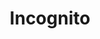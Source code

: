 ---
title: Incognito
tags: ["incognito", "privacy", "anonymous", "secure", "private", "browsing", "stealth"]
icon: incognito
svg: '<svg xmlns="http://www.w3.org/2000/svg" width="24" height="24" fill="none" viewBox="0 0 24 24" stroke-width="1.5" stroke-linecap="round" stroke-linejoin="round" stroke="currentColor"><path d="M21 17.5a3.5 3.5 0 1 1-7 0 3.5 3.5 0 0 1 7 0M3 10.412h18m-16-.189.614-2.6c.545-2.31.818-3.466 1.632-4.139.545-.45.81.073 1.601.468 1.004.502 2.177.103 3.186-.39 1.008-.494 2.973-.755 4.036-.393.976.334.983.762 1.391 1.71.733 1.703 1.114 3.54 1.54 5.344M10 17.5a3.5 3.5 0 1 1-7 0 3.5 3.5 0 0 1 7 0m0-1.206.658-.349a2.85 2.85 0 0 1 2.684 0l.658.349"/></svg>'
---